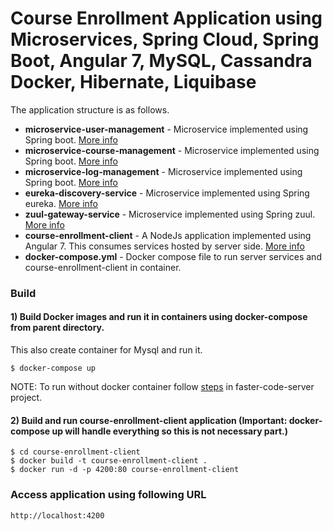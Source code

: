 # Course Enrollment Application using Microservices, Spring Cloud, Spring Boot, Angular 7, MySQL, Cassandra Docker, Hibernate, Liquibase

The application structure is as follows.
- **microservice-user-management** - Microservice implemented using Spring boot. [More info](course-enrollment-baron/microservice-user-management/README.md)
- **microservice-course-management** - Microservice implemented using Spring boot. [More info](course-enrollment-baron/microservice-course-management/README.md)
- **microservice-log-management** - Microservice implemented using Spring boot. [More info](course-enrollment-baron/microservice-log-management/README.md)
- **eureka-discovery-service** - Microservice implemented using Spring eureka. [More info](course-enrollment-baron/eureka-discovery-service/README.md)
- **zuul-gateway-service** - Microservice implemented using Spring zuul. [More info](course-enrollment-baron/zuul-gateway-service/README.md)
- **course-enrollment-client** - A NodeJs application implemented using Angular 7. This consumes services hosted by server side.  [More info](course-enrollment-baron/course-enrollment-client/README.md)
- **docker-compose.yml** - Docker compose file to run server services and course-enrollment-client in container.

### Build

#### 1) Build Docker images and run it in containers using docker-compose from parent directory.
   This also create container for Mysql and run it.
   
```
$ docker-compose up
```

NOTE: To run without docker container follow [steps](faster-code-server/README.md) in faster-code-server project.

#### 2) Build and run course-enrollment-client application (Important: docker-compose up will handle everything so this is not necessary part.)

```
$ cd course-enrollment-client
$ docker build -t course-enrollment-client .
$ docker run -d -p 4200:80 course-enrollment-client
```

### Access application using following URL

```
http://localhost:4200
```

